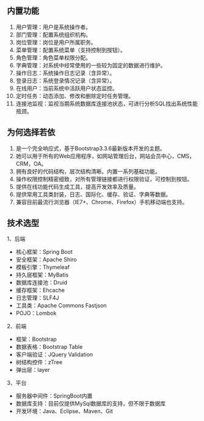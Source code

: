 ## 内置功能

1.	用户管理：用户是系统操作者。
2.	部门管理：配置系统组织机构。
3.	岗位管理：岗位是用户所属职务。
4.	菜单管理：配置系统菜单（支持控制到按钮）。
5.	角色管理：角色菜单权限分配。
6.	字典管理：对系统中经常使用的一些较为固定的数据进行维护。
7.	操作日志：系统操作日志记录（含异常）。
8.	登录日志：系统登录情况记录（含异常）。
9.	在线用户：当前系统中活跃用户状态监控。
10.	定时任务：动态添加、修改和删除定时任务管理。
11.	连接池监视：监视当期系统数据库连接池状态，可进行分析SQL找出系统性能瓶颈。

##  为何选择若依

1.	是一个完全响应式，基于Bootstrap3.3.6最新版本开发的主题。
2.	她可以用于所有的Web应用程序，如网站管理后台，网站会员中心，CMS，CRM，OA。
3.	拥有良好的代码结构，层次结构清晰。内置一系列基础功能。
4.	操作权限控制精密细致，对所有管理链接都进行权限验证，可控制到按钮。
5.	提供在线功能代码生成工具，提高开发效率及质量。
6.	提供常用工具类封装，日志、国际化、缓存、验证、字典等数据。
7.	兼容目前最流行浏览器（IE7+、Chrome、Firefox）手机移动端也支持。

## 技术选型

1、后端

* 核心框架：Spring Boot
* 安全框架：Apache Shiro
* 模板引擎：Thymeleaf
* 持久层框架：MyBatis
* 数据库连接池：Druid
* 缓存框架：Ehcache
* 日志管理：SLF4J
* 工具类：Apache Commons Fastjson
* POJO：Lombok

2、前端

* 框架：Bootstrap
* 数据表格：Bootstrap Table
* 客户端验证：JQuery Validation
* 树结构控件：zTree
* 弹出层：layer

3、平台

* 服务器中间件：SpringBoot内置
* 数据库支持：目前仅提供MySql数据库的支持，但不限于数据库
* 开发环境：Java、Eclipse、Maven、Git
